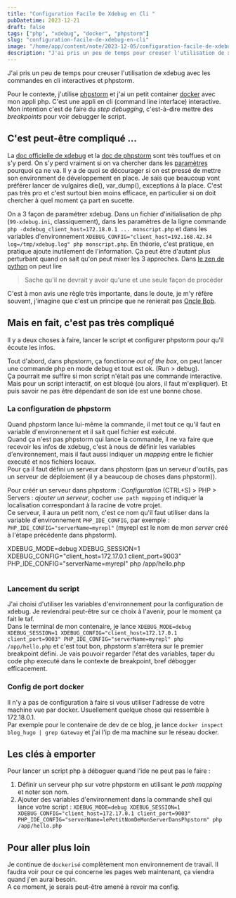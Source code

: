 ```yaml
---
title: "Configuration Facile De Xdebug en Cli "
pubDatetime: 2023-12-21
draft: false
tags: ["php", "xdebug", "docker", "phpstorm"]
slug: "configuration-facile-de-xdebug-en-cli"
image: "/home/app/content/note/2023-12-05/configuration-facile-de-xdebug-en-cli.md/ogimage.png"
description: "J'ai pris un peu de temps pour creuser l'utilisation de xdebug avec les commandes en cli interactives et phpstorm."
---
```


J'ai pris un peu de temps pour creuser l'utilisation de xdebug avec les commandes en cli interactives et phpstorm.

<!--more-->

Pour le contexte, j'utilise [phpstorm](/tags/phpstorm) et j'ai un petit container [docker](/tags/docker) avec mon appli php. C'est une appli en cli (command line interface) interactive.
Mon intention c'est de faire du _step debugging_, c'est-à-dire mettre des _breakpoints_ pour voir debugger le script.

## C'est peut-être compliqué ...

La [doc officielle de xdebug](https://xdebug.org/docs/step_debug) et la [doc de phpstorm](https://www.jetbrains.com/help/phpstorm/configuring-xdebug.html) sont très touffues et on s'y perd. On s'y perd vraiment si on va chercher dans les [paramètres](https://xdebug.org/docs/all_settings) pourquoi ça ne va. Il y a de quoi se décourager si on est pressé de mettre son environment de développement en place. Je sais que beaucoup vont préférer lancer de vulgaires die(), var_dump(), exceptions à la place. C'est pas très pro et c'est surtout bien moins efficace, en particulier si on doit chercher à quel moment ça part en sucette.

On a 3 façon de paramétrer xdebug. Dans un fichier d'initialisation de php (`99-xdebug.ini`, classiquement), dans les paramètres de la ligne commande `php -dxdebug_client_host=172.18.0.1 ... monscript.php` et dans les variables d'environnement `XDEBUG_CONFIG="client_host=192.168.42.34 log=/tmp/xdebug.log" php monscript.php`. En théorie, c'est pratique, en pratique ajoute inutilement de l'information. Ça peut être d'autant plus perturbant quand on sait qu'on peut mixer les 3 approches.
Dans [le zen de python](https://fr.wikipedia.org/wiki/Zen_de_Python) on peut lire

> Sache qu'il ne devrait y avoir qu'une et une seule façon de procéder

C'est à mon avis une règle très importante, dans le doute, je m'y réfère souvent, j'imagine que c'est un principe que ne renierait pas [Oncle Bob](https://www.cultura.com/p-coder-proprement-9782326002272.html).

## Mais en fait, c'est pas très compliqué

Il y a deux choses à faire, lancer le script et configurer phpstorm pour qu'il écoute les infos.

Tout d'abord, dans phpstorm, ça fonctionne _out of the box_, on peut lancer une commande php en mode debug et tout est ok. (Run > debug).  
Ça pourrait me suffire si mon script n'était pas une commande interactive. Mais pour un script interactif, on est bloqué (ou alors, il faut m'expliquer). Et puis savoir ne pas être dépendant de son ide est une bonne chose.

### La configuration de phpstorm

Quand phpstorm lance lui-même la commande, il met tout ce qu'il faut en variable d'environnement et il sait quel fichier est exécuté.  
Quand ça n'est pas phpstorm qui lance la commande, il ne va faire que recevoir les infos de xdebug, c'est à nous de définir les variables d'environnement, mais il faut aussi indiquer un _mapping_ entre le fichier executé et nos fichiers locaux.  
Pour ça il faut défini un serveur dans phpstorm (pas un serveur d'outils, pas un serveur de déploiement (il y a beaucoup de choses dans phpstorm)).

Pour créér un serveur dans phpstorm : _Configuration_ (CTRL+S) > PHP > Servers : _ajouter un serveur_, cocher `use path mapping` et indiquer la localisation correspondant à la racine de votre projet.  
Ce serveur, il aura un petit nom, c'est ce nom qu'il faut utiliser dans la variable d'environnement `PHP_IDE_CONFIG`, par exemple : `PHP_IDE_CONFIG="serverName=myrepl"` (myrepl est le nom de mon _server_ créé à l'étape précédente dans phpstorm).

XDEBUG_MODE=debug XDEBUG_SESSION=1 XDEBUG_CONFIG="client_host=172.17.0.1 client_port=9003" PHP_IDE_CONFIG="serverName=myrepl" php /app/hello.php

#

### Lancement du script

J'ai choisi d'utiliser les variables d'environnement pour la configuration de xdebug. Je reviendrai peut-être sur ce choix à l'avenir, pour le moment ça fait le taf.  
Dans le terminal de mon contenaire, je lance `XDEBUG_MODE=debug XDEBUG_SESSION=1 XDEBUG_CONFIG="client_host=172.17.0.1 client_port=9003" PHP_IDE_CONFIG="serverName=myrepl" php /app/hello.php` et c'est tout bon, phpstorm s'arrêtera sur le premier breakpoint défini. Je vais pouvoir regarder l'état des variables, taper du code php executé dans le contexte de breakpoint, bref débogger efficacement.

### Config de port docker

Il n'y a pas de configuration à faire si vous utiliser l'adresse de votre machine vue par docker. Usuellement quelque chose qui ressemble à 172.18.0.1.  
Par exemple pour le contenaire de dev de ce blog, je lance `docker inspect blog_hugo | grep Gateway` et j'ai l'ip de ma machine sur le réseau docker.

## Les clés à emporter

Pour lancer un script php à déboguer quand l'ide ne peut pas le faire :

1. Définir un serveur php sur votre phpstorm en utilisant le _path mapping_ et noter son nom.
2. Ajouter des variables d'environnement dans la commande shell qui lance votre script : `XDEBUG_MODE=debug XDEBUG_SESSION=1 XDEBUG_CONFIG="client_host=172.17.0.1 client_port=9003" PHP_IDE_CONFIG="serverName=lePetitNomDeMonServerDansPhpstorm" php /app/hello.php`

## Pour aller plus loin

Je continue de `dockerisé` complètement mon environnement de travail. Il faudra voir pour ce qui concerne les pages web maintenant, ça viendra quand j'en aurai besoin.  
A ce moment, je serais peut-être amené à revoir ma config.

